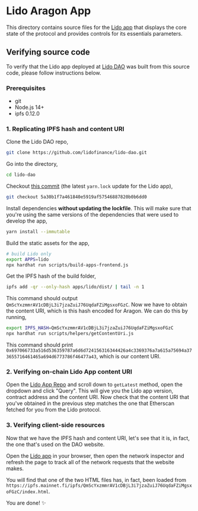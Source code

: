 # Lido Aragon App

This directory contains source files for the [Lido app](https://mainnet.lido.fi/#/lido-dao/0xae7ab96520de3a18e5e111b5eaab095312d7fe84/) that displays the core state of the protocol and provides controls for its essentials parameters.

## Verifying source code

To verify that the Lido app deployed at [Lido DAO](https://mainnet.lido.fi) was built from this source code, please follow instructions below.

### Prerequisites

- git
- Node.js 14+
- ipfs 0.12.0

### 1. Replicating IPFS hash and content URI

Clone the Lido DAO repo,

```bash
git clone https://github.com/lidofinance/lido-dao.git
```

Go into the directory,

```bash
cd lido-dao
```

Checkout [this commit](https://github.com/lidofinance/lido-dao/commit/5a30b1f7a461840e5919af57546887820b0b6dd0) (the latest `yarn.lock` update for the Lido app),

```bash
git checkout 5a30b1f7a461840e5919af57546887820b0b6dd0
```

Install dependencies **without updating the lockfile**. This will make sure that you're using the same versions of the dependencies that were used to develop the app,

```bash
yarn install --immutable
```

Build the static assets for the app,

```bash
# build Lido only
export APPS=lido
npx hardhat run scripts/build-apps-frontend.js
```

Get the IPFS hash of the build folder,

```bash
ipfs add -qr --only-hash apps/lido/dist/ | tail -n 1
```

This command should output `QmScYxzmmrAV1cDBjL3i7jzaZuiJ76UqdaFZiMgsxoFGzC`. Now we have to obtain the content URI, which is this hash encoded for Aragon. We can do this by running,

```bash
export IPFS_HASH=QmScYxzmmrAV1cDBjL3i7jzaZuiJ76UqdaFZiMgsxoFGzC
npx hardhat run scripts/helpers/getContentUri.js
```

This command should print `0x697066733a516d536359787a6d6d724156316344426a4c3369376a7a615a75694a373655716461465a694d6773786f46477a43`, which is our content URI.

### 2. Verifying on-chain Lido App content URI

Open the [Lido App Repo](https://etherscan.io/address/0xF5Dc67E54FC96F993CD06073f71ca732C1E654B1#readProxyContract) and scroll down to `getLatest` method, open the dropdown and click "Query". This will give you the Lido app version, contract address and the content URI. Now check that the content URI that you've obtained in the previous step matches the one that Etherscan fetched for you from the Lido protocol.  

### 3. Verifying client-side resources

Now that we have the IPFS hash and content URI, let's see that it is, in fact, the one that's used on the DAO website.

Open the [Lido app](https://mainnet.lido.fi/#/lido-dao/0xae7ab96520de3a18e5e111b5eaab095312d7fe84/) in your browser, then open the network inspector and refresh the page to track all of the network requests that the website makes.

You will find that one of the two HTML files has, in fact, been loaded from `https://ipfs.mainnet.fi/ipfs/QmScYxzmmrAV1cDBjL3i7jzaZuiJ76UqdaFZiMgsxoFGzC/index.html`.

You are done! ✨
